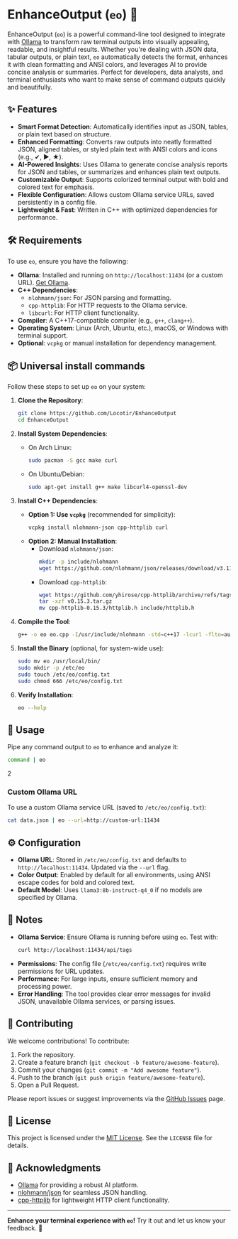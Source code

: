 # EnhanceOutput (`eo`) 🌟

EnhanceOutput (`eo`) is a powerful command-line tool designed to integrate with [Ollama](https://ollama.ai) to transform raw terminal outputs into visually appealing, readable, and insightful results. Whether you're dealing with JSON data, tabular outputs, or plain text, `eo` automatically detects the format, enhances it with clean formatting and ANSI colors, and leverages AI to provide concise analysis or summaries. Perfect for developers, data analysts, and terminal enthusiasts who want to make sense of command outputs quickly and beautifully.

## ✨ Features

- **Smart Format Detection**: Automatically identifies input as JSON, tables, or plain text based on structure.
- **Enhanced Formatting**: Converts raw outputs into neatly formatted JSON, aligned tables, or styled plain text with ANSI colors and icons (e.g., ✔, ►, ★).
- **AI-Powered Insights**: Uses Ollama to generate concise analysis reports for JSON and tables, or summarizes and enhances plain text outputs.
- **Customizable Output**: Supports colorized terminal output with bold and colored text for emphasis.
- **Flexible Configuration**: Allows custom Ollama service URLs, saved persistently in a config file.
- **Lightweight & Fast**: Written in C++ with optimized dependencies for performance.

## 🛠 Requirements

To use `eo`, ensure you have the following:

- **Ollama**: Installed and running on `http://localhost:11434` (or a custom URL). [Get Ollama](https://ollama.ai).
- **C++ Dependencies**:
  - `nlohmann/json`: For JSON parsing and formatting.
  - `cpp-httplib`: For HTTP requests to the Ollama service.
  - `libcurl`: For HTTP client functionality.
- **Compiler**: A C++17-compatible compiler (e.g., `g++`, `clang++`).
- **Operating System**: Linux (Arch, Ubuntu, etc.), macOS, or Windows with terminal support.
- **Optional**: `vcpkg` or manual installation for dependency management.

## 📦 Universal install commands

Follow these steps to set up `eo` on your system:

1. **Clone the Repository**:
   ```bash
   git clone https://github.com/Locotir/EnhanceOutput
   cd EnhanceOutput
   ```

2. **Install System Dependencies**:
   - On Arch Linux:
     ```bash
     sudo pacman -S gcc make curl
     ```
   - On Ubuntu/Debian:
     ```bash
     sudo apt-get install g++ make libcurl4-openssl-dev
     ```

3. **Install C++ Dependencies**:
   - **Option 1: Use `vcpkg`** (recommended for simplicity):
     ```bash
     vcpkg install nlohmann-json cpp-httplib curl
     ```
   - **Option 2: Manual Installation**:
     - Download `nlohmann/json`:
       ```bash
       mkdir -p include/nlohmann
       wget https://github.com/nlohmann/json/releases/download/v3.11.3/json.hpp -O include/nlohmann/json.hpp
       ```
     - Download `cpp-httplib`:
       ```bash
       wget https://github.com/yhirose/cpp-httplib/archive/refs/tags/v0.15.3.tar.gz
       tar -xzf v0.15.3.tar.gz
       mv cpp-httplib-0.15.3/httplib.h include/httplib.h
       ```

4. **Compile the Tool**:
   ```bash
   g++ -o eo eo.cpp -I/usr/include/nlohmann -std=c++17 -lcurl -flto=auto
   ```

5. **Install the Binary** (optional, for system-wide use):
   ```bash
   sudo mv eo /usr/local/bin/
   sudo mkdir -p /etc/eo
   sudo touch /etc/eo/config.txt
   sudo chmod 666 /etc/eo/config.txt
   ```

6. **Verify Installation**:
   ```bash
   eo --help
   ```

## 🚀 Usage

Pipe any command output to `eo` to enhance and analyze it:

```bash
command | eo
```

2
### Custom Ollama URL
To use a custom Ollama service URL (saved to `/etc/eo/config.txt`):
```bash
cat data.json | eo --url=http://custom-url:11434
```

## ⚙️ Configuration

- **Ollama URL**: Stored in `/etc/eo/config.txt` and defaults to `http://localhost:11434`. Updated via the `--url` flag.
- **Color Output**: Enabled by default for all environments, using ANSI escape codes for bold and colored text.
- **Default Model**: Uses `llama3:8b-instruct-q4_0` if no models are specified by Ollama.

## 📝 Notes

- **Ollama Service**: Ensure Ollama is running before using `eo`. Test with:
  ```bash
  curl http://localhost:11434/api/tags
  ```
- **Permissions**: The config file (`/etc/eo/config.txt`) requires write permissions for URL updates.
- **Performance**: For large inputs, ensure sufficient memory and processing power.
- **Error Handling**: The tool provides clear error messages for invalid JSON, unavailable Ollama services, or parsing issues.

## 🤝 Contributing

We welcome contributions! To contribute:

1. Fork the repository.
2. Create a feature branch (`git checkout -b feature/awesome-feature`).
3. Commit your changes (`git commit -m "Add awesome feature"`).
4. Push to the branch (`git push origin feature/awesome-feature`).
5. Open a Pull Request.

Please report issues or suggest improvements via the [GitHub Issues](https://github.com/Locotir/EnhanceOutput/issues) page.

## 📜 License

This project is licensed under the [MIT License](LICENSE). See the `LICENSE` file for details.

## 🙏 Acknowledgments

- [Ollama](https://ollama.ai) for providing a robust AI platform.
- [nlohmann/json](https://github.com/nlohmann/json) for seamless JSON handling.
- [cpp-httplib](https://github.com/yhirose/cpp-httplib) for lightweight HTTP client functionality.

---

**Enhance your terminal experience with `eo`!** Try it out and let us know your feedback. 🚀